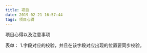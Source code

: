 ```yaml
---
title: 项目
date: 2019-02-21 16:57:44
tags: 项目心得
---
```


项目心得以及注意事项

<!-- more -->

表单：
1.字段对应的校验，并且在该字段对应出现的位置要同步校验。
